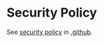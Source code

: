 # Security Policy

See [security policy](https://github.com/security-as-code/.github/blob/main/SECURITY.md) in [.github](https://github.com/security-as-code/.github).
